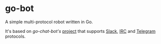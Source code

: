 # go-bot
A simple multi-protocol robot written in Go.

It's based on _go-chat-bot's_ [project](https://github.com/go-chat-bot) that supports [Slack](https://slack.com), [IRC](https://en.wikipedia.org/wiki/Internet_Relay_Chat) and [Telegram](https://telegram.org/) protocols.
